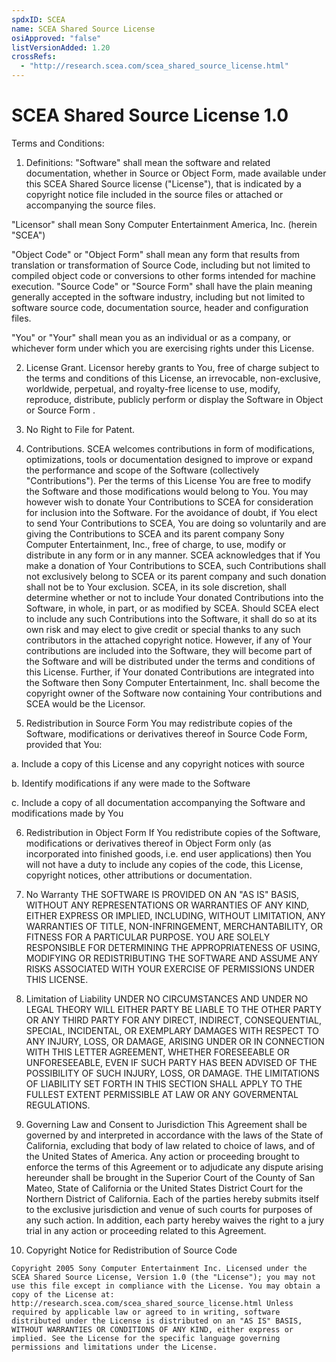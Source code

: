 ```yaml
---
spdxID: SCEA
name: SCEA Shared Source License
osiApproved: "false"
listVersionAdded: 1.20
crossRefs: 
  - "http://research.scea.com/scea_shared_source_license.html"
---
```


# SCEA Shared Source License 1.0

Terms and Conditions:

1. Definitions:
  "Software" shall mean the software and related documentation, whether in Source or Object Form, made available under this SCEA Shared Source license ("License"), that is indicated by a copyright notice file included in the source files or attached or accompanying the source files.

  "Licensor" shall mean Sony Computer Entertainment America, Inc. (herein "SCEA")

  "Object Code" or "Object Form" shall mean any form that results from translation or transformation of Source Code, including but not limited to compiled object code or conversions to other forms intended for machine execution. "Source Code" or "Source Form" shall have the plain meaning generally accepted in the software industry, including but not limited to software source code, documentation source, header and configuration files.

  "You" or "Your" shall mean you as an individual or as a company, or whichever form under which you are exercising rights under this License.

2. License Grant.
  Licensor hereby grants to You, free of charge subject to the terms and conditions of this License, an irrevocable, non-exclusive, worldwide, perpetual, and royalty-free license to use, modify, reproduce, distribute, publicly perform or display the Software in Object or Source Form .

3. No Right to File for Patent.

4. Contributions.
  SCEA welcomes contributions in form of modifications, optimizations, tools or documentation designed to improve or expand the performance and scope of the Software (collectively "Contributions"). Per the terms of this License You are free to modify the Software and those modifications would belong to You. You may however wish to donate Your Contributions to SCEA for consideration for inclusion into the Software. For the avoidance of doubt, if You elect to send Your Contributions to SCEA, You are doing so voluntarily and are giving the Contributions to SCEA and its parent company Sony Computer Entertainment, Inc., free of charge, to use, modify or distribute in any form or in any manner. SCEA acknowledges that if You make a donation of Your Contributions to SCEA, such Contributions shall not exclusively belong to SCEA or its parent company and such donation shall not be to Your exclusion. SCEA, in its sole discretion, shall determine whether or not to include Your donated Contributions into the Software, in whole, in part, or as modified by SCEA. Should SCEA elect to include any such Contributions into the Software, it shall do so at its own risk and may elect to give credit or special thanks to any such contributors in the attached copyright notice. However, if any of Your contributions are included into the Software, they will become part of the Software and will be distributed under the terms and conditions of this License. Further, if Your donated Contributions are integrated into the Software then Sony Computer Entertainment, Inc. shall become the copyright owner of the Software now containing Your contributions and SCEA would be the Licensor.

5. Redistribution in Source Form
  You may redistribute copies of the Software, modifications or derivatives thereof in Source Code Form, provided that You:

  a. Include a copy of this License and any copyright notices with source

  b. Identify modifications if any were made to the Software

  c. Include a copy of all documentation accompanying the Software and modifications made by You

6. Redistribution in Object Form
  If You redistribute copies of the Software, modifications or derivatives thereof in Object Form only (as incorporated into finished goods, i.e. end user applications) then You will not have a duty to include any copies of the code, this License, copyright notices, other attributions or documentation.

7. No Warranty
  THE SOFTWARE IS PROVIDED ON AN "AS IS" BASIS, WITHOUT ANY REPRESENTATIONS OR WARRANTIES OF ANY KIND, EITHER EXPRESS OR IMPLIED, INCLUDING, WITHOUT LIMITATION, ANY WARRANTIES OF TITLE, NON-INFRINGEMENT, MERCHANTABILITY, OR FITNESS FOR A PARTICULAR PURPOSE. YOU ARE SOLELY RESPONSIBLE FOR DETERMINING THE APPROPRIATENESS OF USING, MODIFYING OR REDISTRIBUTING THE SOFTWARE AND ASSUME ANY RISKS ASSOCIATED WITH YOUR EXERCISE OF PERMISSIONS UNDER THIS LICENSE.

8. Limitation of Liability
  UNDER NO CIRCUMSTANCES AND UNDER NO LEGAL THEORY WILL EITHER PARTY BE LIABLE TO THE OTHER PARTY OR ANY THIRD PARTY FOR ANY DIRECT, INDIRECT, CONSEQUENTIAL, SPECIAL, INCIDENTAL, OR EXEMPLARY DAMAGES WITH RESPECT TO ANY INJURY, LOSS, OR DAMAGE, ARISING UNDER OR IN CONNECTION WITH THIS LETTER AGREEMENT, WHETHER FORESEEABLE OR UNFORESEEABLE, EVEN IF SUCH PARTY HAS BEEN ADVISED OF THE POSSIBILITY OF SUCH INJURY, LOSS, OR DAMAGE. THE LIMITATIONS OF LIABILITY SET FORTH IN THIS SECTION SHALL APPLY TO THE FULLEST EXTENT PERMISSIBLE AT LAW OR ANY GOVERMENTAL REGULATIONS.

9. Governing Law and Consent to Jurisdiction
  This Agreement shall be governed by and interpreted in accordance with the laws of the State of California, excluding that body of law related to choice of laws, and of the United States of America. Any action or proceeding brought to enforce the terms of this Agreement or to adjudicate any dispute arising hereunder shall be brought in the Superior Court of the County of San Mateo, State of California or the United States District Court for the Northern District of California. Each of the parties hereby submits itself to the exclusive jurisdiction and venue of such courts for purposes of any such action. In addition, each party hereby waives the right to a jury trial in any action or proceeding related to this Agreement.

10. Copyright Notice for Redistribution of Source Code

```
Copyright 2005 Sony Computer Entertainment Inc. Licensed under the SCEA Shared Source License, Version 1.0 (the "License"); you may not use this file except in compliance with the License. You may obtain a copy of the License at: http://research.scea.com/scea_shared_source_license.html Unless required by applicable law or agreed to in writing, software distributed under the License is distributed on an "AS IS" BASIS, WITHOUT WARRANTIES OR CONDITIONS OF ANY KIND, either express or implied. See the License for the specific language governing permissions and limitations under the License.
```
